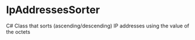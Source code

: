 # IpAddressesSorter
C# Class that sorts (ascending/descending) IP addresses using the value of the octets
